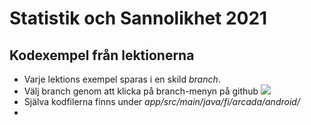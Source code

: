 # Statistik och Sannolikhet 2021

## Kodexempel från lektionerna

- Varje lektions exempel sparas i en skild _branch_. 
- Välj branch genom att klicka på branch-menyn på github ![](https://people.arcada.fi/~welandfr/assets/main2.png)
- Själva kodfilerna finns under _app/src/main/java/fi/arcada/android/_
-
